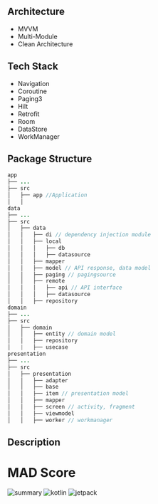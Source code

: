 ## Architecture

- MVVM
- Multi-Module
- Clean Architecture

## Tech Stack

- Navigation
- Coroutine
- Paging3
- Hilt
- Retrofit
- Room
- DataStore
- WorkManager

## Package Structure 

```java
app
├── ...
├── src
│   ├── app //Application            
│   │                  
data
├── ...
├── src
│   ├── data
│   │   ├── di // dependency injection module
│   │   ├── local         
│   │   │   ├── db        
│   │   │   ├── datasource    
│   │   ├── mapper
│   │   ├── model // API response, data model 
│   │   ├── paging // pagingsource
│   │   ├── remote
│   │   │   ├── api // API interface        
│   │   │   ├── datasource
│   │   ├── repository
domain                                       
├── ...                                     
├── src               
│   ├── domain                              
│   │   ├── entity // domain model 
│   │   ├── repository
│   |   ├── usecase 
presentation                                    
├── ...                                 
├── src                                         
│   ├── presentation                                  
│   │   ├── adapter          
│   │   ├── base 
│   │   ├── item // presentation model                
│   │   ├── mapper
│   │   ├── screen // activity, fragment
│   │   ├── viewmodel
│   │   ├── worker // workmanager 
```
## Description

# MAD Score

![summary](https://user-images.githubusercontent.com/51016231/178445295-a6979959-65ba-4dae-847d-503cd963b897.png)
![kotlin](https://user-images.githubusercontent.com/51016231/178445407-ddcbc9f5-0f32-4d11-b1ea-12bf6855e981.png)
![jetpack](https://user-images.githubusercontent.com/51016231/178445424-77062177-18f9-498c-b3b2-4edfd14e6b35.png)
